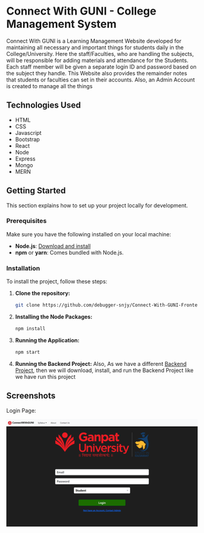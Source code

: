 # Connect With GUNI - College Management System

Connect With GUNI is a Learning Management Website developed for maintaining all necessary and important things for students daily in the College/University. Here the staff/Faculties, who are handling the subjects, will be responsible for adding materials and attendance for the Students. Each staff member will be given a separate login ID and password based on the subject they handle. This Website also provides the remainder notes that students or faculties can set in their accounts. Also, an Admin Account is created to manage all the things

## Technologies Used

- HTML
- CSS
- Javascript
- Bootstrap
- React
- Node
- Express
- Mongo
- MERN

## Getting Started

This section explains how to set up your project locally for development.

### Prerequisites

Make sure you have the following installed on your local machine:

- **Node.js**: [Download and install](https://nodejs.org/)
- **npm** or **yarn**: Comes bundled with Node.js.

### Installation

To install the project, follow these steps:

1. **Clone the repository:**

   ```bash
   git clone https://github.com/debugger-snjy/Connect-With-GUNI-Frontend
   ```

2. **Installing the Node Packages:**

   ```bash
   npm install
   ```

3. **Running the Application:**

   ```bash
   npm start
   ```

4. **Running the Backend Project:**
   Also, As we have a different [Backend Project](https://github.com/debugger-snjy/Connect-With-GUNI-Backend), then we will download, install, and run the Backend Project like we have run this project

## Screenshots

Login Page:

![Login Page](screenshots/ConnectWithGUNI.png)
